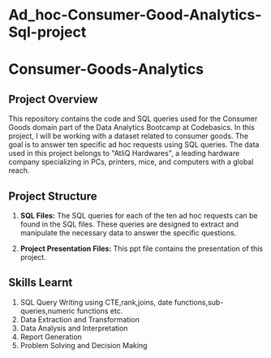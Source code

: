 # Ad_hoc-Consumer-Good-Analytics-Sql-project
# Consumer-Goods-Analytics

##  Project Overview

This repository contains the code and SQL queries used for the Consumer Goods domain part of the Data Analytics Bootcamp at Codebasics. In this project, I will be working with a dataset related to consumer goods. The goal is to answer ten specific ad hoc requests using SQL queries. The data used in this project belongs to "AtliQ Hardwares", a leading hardware company specializing in PCs, printers, mice, and computers with a global reach.
 
## Project Structure

1. **SQL Files:** The SQL queries for each of the ten ad hoc requests can be found in the SQL files. These queries are designed to extract and manipulate the necessary data to answer the specific questions.

2. **Project Presentation Files:**  This ppt file contains the presentation of this  project.

##  Skills Learnt
1. SQL Query Writing using CTE,rank,joins, date functions,sub-queries,numeric functions etc.
2. Data Extraction and Transformation
3. Data Analysis and Interpretation
4. Report Generation
5. Problem Solving and Decision Making
